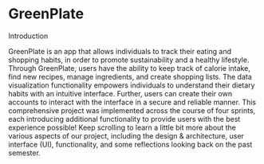 # GreenPlate
Introduction

GreenPlate is an app that allows individuals to track their eating and shopping habits, in order to promote sustainability and a healthy lifestyle. Through GreenPlate, users have the ability to keep track of calorie intake, find new recipes, manage ingredients, and create shopping lists. The data visualization functionality empowers individuals to understand their dietary habits with an intuitive interface. Further, users can create their own accounts to interact with the interface in a secure and reliable manner. This comprehensive project was implemented across the course of four sprints, each introducing additional functionality to provide users with the best experience possible! Keep scrolling to learn a little bit more about the various aspects of our project, including the design & architecture, user interface (UI), functionality, and some reflections looking back on the past semester.
